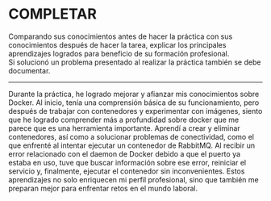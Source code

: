 # COMPLETAR  
Comparando sus conocimientos antes de hacer la práctica con sus conocimientos después de hacer la tarea, explicar los principales aprendizajes logrados para beneficio de su formación profesional.  
Si solucionó un problema presentado al realizar la práctica también se debe documentar.

---

Durante la práctica, he logrado mejorar y afianzar mis conocimientos sobre Docker. Al inicio, tenía una comprensión básica de su funcionamiento, pero después de trabajar con contenedores y experimentar con imágenes, siento que he logrado comprender más a profundidad sobre docker que me parece que es una herramienta importante. 
Aprendí a crear y eliminar contenedores, así como a solucionar problemas de conectividad, como el que enfrenté al intentar ejecutar un contenedor de RabbitMQ. Al recibir un error relacionado con el daemon de Docker debido a que el puerto ya estaba en uso, tuve que buscar información sobre ese error, reiniciar el servicio y, finalmente, ejecutar el contenedor sin inconvenientes. 
Estos aprendizajes no solo enriquecen mi perfil profesional, sino que también me preparan mejor para enfrentar retos en el mundo laboral.







